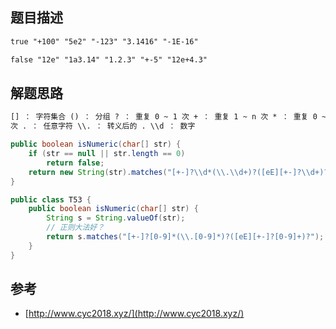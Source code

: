 ## 题目描述

```html
true "+100" "5e2" "-123" "3.1416" "-1E-16"
```

```html
false "12e" "1a3.14" "1.2.3" "+-5" "12e+4.3"
```

## 解题思路

```html
[] ： 字符集合 () ： 分组 ? ： 重复 0 ~ 1 次 + ： 重复 1 ~ n 次 * ： 重复 0 ~ n
次 . ： 任意字符 \\. ： 转义后的 . \\d ： 数字
```

```java
public boolean isNumeric(char[] str) {
    if (str == null || str.length == 0)
        return false;
    return new String(str).matches("[+-]?\\d*(\\.\\d+)?([eE][+-]?\\d+)?");
}
```

```java
public class T53 {
    public boolean isNumeric(char[] str) {
        String s = String.valueOf(str);
        // 正则大法好？
        return s.matches("[+-]?[0-9]*(\\.[0-9]*)?([eE][+-]?[0-9]+)?");
    }
}
```

## 参考

- [http://www.cyc2018.xyz/](http://www.cyc2018.xyz/)
